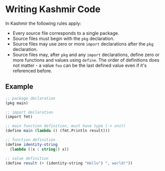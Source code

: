 # Writing Kashmir Code

In Kashmir the following rules apply:

* Every source file corresponds to a single package.
* Source files must begin with the `pkg` declaration.
* Source files may use zero or more `import` declarations after the `pkg`
  declaration.
* Source files may, after `pkg` and any `import` declarations, define
  zero or more functions and values using `define`. The order of
  definitions does not matter - a value `foo` can be the last defined
  value even if it's referenced before.

## Example

```scheme
;; package declaration
(pkg main)

;; import declaration
(import fmt)

;; main function definition, must have type (-> unit)
(define main (lambda () (fmt.Println result)))

;; function definition
(define identity-string
  (lambda ([x : string]) x))

;; value definition
(define result (+ (identity-string "Hello") ", world!"))

```
